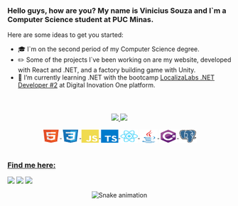 ### Hello guys, how are you? My name is Vinicius Souza and I\`m a Computer Science student at PUC Minas.

Here are some ideas to get you started:

- 🎓 I\`m on the second period of my Computer Science degree.
- ✏️ Some of the projects I\`ve been working on are my website, developed with React and .NET, and a factory building game with Unity.
- 🌱 I’m currently learning .NET with the bootcamp [LocalizaLabs .NET Developer #2](https://web.dio.me/track/localiza-net-developer-2?tab=path) at Digital Inovation One platform. 

#
<br>
<div align="center">
  <a href="https://github.com/vfsouza">
  <img height="180em" src="https://github-readme-stats.vercel.app/api?username=vfsouza&show_icons=true&theme=dracula&include_all_commits=true&count_private=true&hide_border=true"/>
  <img height="180em" src="https://github-readme-stats.vercel.app/api/top-langs/?username=vfsouza&layout=compact&langs_count=7&theme=dracula&hide_border=true&"/>
</div>
<div align="center"><br>
  <img align="center" alt="html" height="30" width="40" src="https://raw.githubusercontent.com/devicons/devicon/master/icons/html5/html5-original.svg">
  <img align="center" alt="css" height="30" width="40" src="https://raw.githubusercontent.com/devicons/devicon/master/icons/css3/css3-original.svg">
  <img align="center" alt="javascript" height="30" width="40" src="https://raw.githubusercontent.com/devicons/devicon/master/icons/javascript/javascript-plain.svg">
  <img align="center" alt="typescript" height="30" width="40" src="https://raw.githubusercontent.com/devicons/devicon/master/icons/typescript/typescript-plain.svg">
  <img align="center" alt="react" height="30" width="40" src="https://raw.githubusercontent.com/devicons/devicon/master/icons/react/react-original.svg">
  <img align="center" alt="java" height="30" width="40" src="https://raw.githubusercontent.com/devicons/devicon/master/icons/java/java-original.svg">
  <img align="center" alt="csharp" height="30" width="40" src="https://raw.githubusercontent.com/devicons/devicon/master/icons/csharp/csharp-original.svg">
  <img align="center" alt="java" height="30" width="40" src="https://raw.githubusercontent.com/devicons/devicon/master/icons/postgresql/postgresql-original.svg">
</div>
  
#

### Find me here:
<div> 
  <a href="https://www.instagram.com/vinicius.fsouza/" target="_blank"><img src="https://img.shields.io/badge/-Instagram-%23E4405F?style=for-the-badge&logo=instagram&logoColor=white" target="_blank"></a>
  <a href="https://www.linkedin.com/in/vinicius-ferreira-de-souza-973b66209/" target="_blank"><img src="https://img.shields.io/badge/-LinkedIn-%230077B5?style=for-the-badge&logo=linkedin&logoColor=white" target="_blank"></a>
  <a href = "mailto:vifsouzaa@gmail.com"><img src="https://img.shields.io/badge/-Gmail-%23333?style=for-the-badge&logo=gmail&logoColor=white" target="_blank"></a> 
  <div align="center" >
    
  ![Snake animation](https://github.com/vfsouza/vfsouza/blob/output/github-contribution-grid-snake.svg)
    
  </div>
</div>
